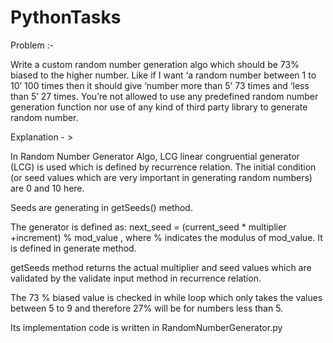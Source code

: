 # PythonTasks

Problem :- 

Write a custom random number generation algo which should be 73% biased to the higher number. Like if I want ‘a random number between 1 to 10’ 100 times then it should give ‘number more than 5’ 73 times and ‘less than 5’ 27 times. You’re not allowed to use any predefined random number generation function nor use of any kind of third party library to generate random number.

Explanation - >

In Random Number Generator Algo, LCG linear congruential generator (LCG) is used which is defined by recurrence relation.
The initial condition (or seed values which are very important in generating random numbers) are 0 and 10 here. 

Seeds are generating in getSeeds() method.

The generator is defined as:
next_seed = (current_seed * multiplier +increment) % mod_value , where % indicates the modulus of mod_value.
It is defined in generate method.



getSeeds method returns the actual multiplier and seed values which are validated by the validate input method in recurrence relation.


The 73 % biased value is checked in while loop which only takes the values between 5 to 9 and therefore 27% will be for numbers less than 5.

Its implementation code is written in RandomNumberGenerator.py

